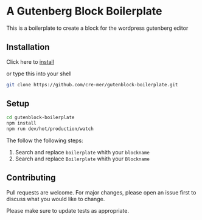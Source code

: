 # A Gutenberg Block Boilerplate

This is a boilerplate to create a block for the wordpress gutenberg editor

## Installation

Click here to [install](https://github.com/cre-mer/gutenblock-boilerplate/archive/master.zip)

or type this into your shell

```bash
git clone https://github.com/cre-mer/gutenblock-boilerplate.git
```

## Setup

```bash
cd gutenblock-boilerplate
npm install
npm run dev/hot/production/watch
```

The follow the following steps:
1. Search and replace ```boilerplate``` whith your ```blockname```
2. Search and replace ```Boilerplate``` whith your ```Blockname```

## Contributing

Pull requests are welcome. For major changes, please open an issue first to discuss what you would like to change.

Please make sure to update tests as appropriate.
